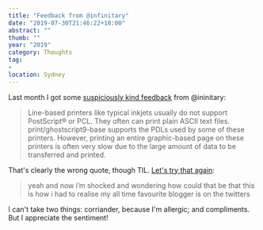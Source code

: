 ```yaml
---
title: "Feedback from @infinitary"
date: "2019-07-30T21:46:22+10:00"
abstract: ""
thumb: ""
year: "2019"
category: Thoughts
tag:
- 
location: Sydney
---
```

Last month I got some [suspiciously kind feedback](https://www.freebsd.org/doc/en_US.ISO8859-1/books/handbook/printing-pdls.html "FreeBSD Handbook page on line-based printers") from @ininitary:

> Line-based printers like typical inkjets usually do not support PostScript® or PCL. They often can print plain ASCII text files. print/ghostscript9-base supports the PDLs used by some of these printers. However, printing an entire graphic-based page on these printers is often very slow due to the large amount of data to be transferred and printed.

That's clearly the wrong quote, though <abbr title="today I learned" style="border:0; text-decoration:none">TIL</abbr>. [Let's try that again](https://twitter.com/infinitary/status/1151413104737230848 "Tweet from ininitary")\:

> yeah and now i’m shocked and wondering how could that be that this is how i had to realise my all time favourite blogger is on the twitters

I can't take two things: corriander, because I'm allergic; and compliments. But I appreciate the sentiment!


